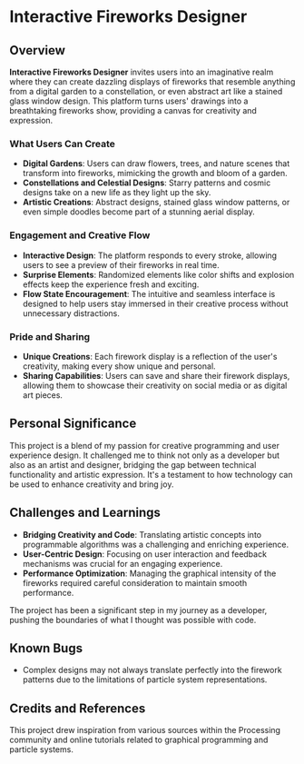 # Interactive Fireworks Designer

## Overview

**Interactive Fireworks Designer** invites users into an imaginative realm where they can create dazzling displays of fireworks that resemble anything from a digital garden to a constellation, or even abstract art like a stained glass window design. This platform turns users' drawings into a breathtaking fireworks show, providing a canvas for creativity and expression.

### What Users Can Create

- **Digital Gardens**: Users can draw flowers, trees, and nature scenes that transform into fireworks, mimicking the growth and bloom of a garden.
- **Constellations and Celestial Designs**: Starry patterns and cosmic designs take on a new life as they light up the sky.
- **Artistic Creations**: Abstract designs, stained glass window patterns, or even simple doodles become part of a stunning aerial display.

### Engagement and Creative Flow

- **Interactive Design**: The platform responds to every stroke, allowing users to see a preview of their fireworks in real time.
- **Surprise Elements**: Randomized elements like color shifts and explosion effects keep the experience fresh and exciting.
- **Flow State Encouragement**: The intuitive and seamless interface is designed to help users stay immersed in their creative process without unnecessary distractions.

### Pride and Sharing

- **Unique Creations**: Each firework display is a reflection of the user's creativity, making every show unique and personal.
- **Sharing Capabilities**: Users can save and share their firework displays, allowing them to showcase their creativity on social media or as digital art pieces.

## Personal Significance

This project is a blend of my passion for creative programming and user experience design. It challenged me to think not only as a developer but also as an artist and designer, bridging the gap between technical functionality and artistic expression. It's a testament to how technology can be used to enhance creativity and bring joy.

## Challenges and Learnings

- **Bridging Creativity and Code**: Translating artistic concepts into programmable algorithms was a challenging and enriching experience.
- **User-Centric Design**: Focusing on user interaction and feedback mechanisms was crucial for an engaging experience.
- **Performance Optimization**: Managing the graphical intensity of the fireworks required careful consideration to maintain smooth performance.

The project has been a significant step in my journey as a developer, pushing the boundaries of what I thought was possible with code.

## Known Bugs

- Complex designs may not always translate perfectly into the firework patterns due to the limitations of particle system representations.

## Credits and References

This project drew inspiration from various sources within the Processing community and online tutorials related to graphical programming and particle systems.
